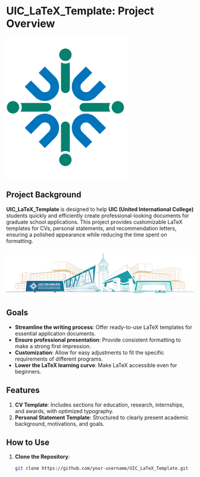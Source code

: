 # UIC_LaTeX_Template: Project Overview
![logo](UIC_only.png)

## Project Background

**UIC_LaTeX_Template** is designed to help **UIC (United International College)** students quickly and efficiently create professional-looking documents for graduate school applications. This project provides customizable LaTeX templates for CVs, personal statements, and recommendation letters, ensuring a polished appearance while reducing the time spent on formatting.

![bg](UIC_school.png)
## Goals

- **Streamline the writing process**: Offer ready-to-use LaTeX templates for essential application documents.
- **Ensure professional presentation**: Provide consistent formatting to make a strong first impression.
- **Customization**: Allow for easy adjustments to fit the specific requirements of different programs.
- **Lower the LaTeX learning curve**: Make LaTeX accessible even for beginners.

## Features

1. **CV Template**: Includes sections for education, research, internships, and awards, with optimized typography.
2. **Personal Statement Template**: Structured to clearly present academic background, motivations, and goals.

## How to Use

1. **Clone the Repository**:
   ```bash
   git clone https://github.com/your-username/UIC_LaTeX_Template.git
